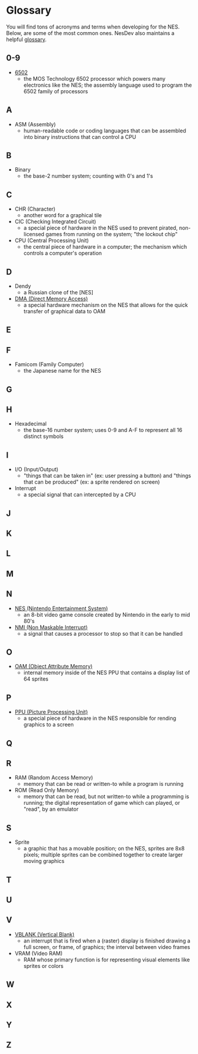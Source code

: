 # Glossary

You will find tons of acronyms and terms when developing for the NES. Below, are some of the most common ones. NesDev also maintains a helpful [glossary](https://wiki.nesdev.com/w/index.php/Glossary).

## 0-9

- [6502](https://en.wikipedia.org/wiki/MOS_Technology_6502)
  - the MOS Technology 6502 processor which powers many electronics like the NES; the assembly language used to program the 6502 family of processors

## A

- ASM (Assembly)
  - human-readable code or coding languages that can be assembled into binary instructions that can control a CPU

## B

- Binary
  - the base-2 number system; counting with 0's and 1's

## C

- CHR (Character)
  - another word for a graphical tile
- CIC (Checking Integrated Circuit)
  - a special piece of hardware in the NES used to prevent pirated, non-licensed games from running on the system; "the lockout chip"
- CPU (Central Processing Unit)
  - the central piece of hardware in a computer; the mechanism which controls a computer's operation

## D

- Dendy
  - a Russian clone of the [NES]
- [DMA (Direct Memory Access)]()
  - a special hardware mechanism on the NES that allows for the quick transfer of graphical data to OAM

## E

## F

- Famicom (Family Computer)
  - the Japanese name for the NES

## G

## H

- Hexadecimal
  - the base-16 number system; uses 0-9 and A-F to represent all 16 distinct symbols

## I

- I/O (Input/Output)
  - "things that can be taken in" (ex: user pressing a button) and "things that can be produced" (ex: a sprite rendered on screen)
- Interrupt
  - a special signal that can intercepted by a CPU

## J

## K

## L

## M

## N

- [NES (Nintendo Entertainment System)](https://en.wikipedia.org/wiki/Nintendo_Entertainment_System)
  - an 8-bit video game console created by Nintendo in the early to mid 80's
- [NMI (Non Maskable Interrupt)](https://wiki.nesdev.com/w/index.php/NMI)
  - a signal that causes a processor to stop so that it can be handled

## O

- [OAM (Object Attribute Memory)](https://wiki.nesdev.com/w/index.php/PPU_OAM)
  - internal memory inside of the NES PPU that contains a display list of 64 sprites

## P

- [PPU (Picture Processing Unit)](https://wiki.nesdev.com/w/index.php/PPU)
  - a special piece of hardware in the NES responsible for rending graphics to a screen

## Q

## R

- RAM (Random Access Memory)
  - memory that can be read or written-to while a program is running
- ROM (Read Only Memory)
  - memory that can be read, but not written-to while a programming is running; the digital representation of game which can played, or "read", by an emulator

## S

- Sprite
  - a graphic that has a movable position; on the NES, sprites are 8x8 pixels; multiple sprites can be combined together to create larger moving graphics

## T

## U

## V

- [VBLANK (Vertical Blank)](https://en.wikipedia.org/wiki/Vertical_blank_interrupt)
  - an interrupt that is fired when a (raster) display is finished drawing a full screen, or frame, of graphics; the interval between video frames
- VRAM (Video RAM)
  - RAM whose primary function is for representing visual elements like sprites or colors

## W

## X

## Y

## Z
